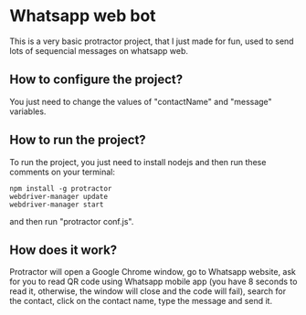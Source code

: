 # Whatsapp web bot
This is a very basic protractor project, that I just made for fun, used to send lots of sequencial messages on whatsapp web.

## How to configure the project? 
You just need to change the values of "contactName" and "message" variables.

## How to run the project?
To run the project, you just need to install nodejs and then run these comments on your terminal:

    npm install -g protractor
    webdriver-manager update
    webdriver-manager start

and then run "protractor conf.js".

## How does it work?
Protractor will open a Google Chrome window, go to Whatsapp website, ask for you to read QR code using Whatsapp mobile app (you have 8 seconds to read it, otherwise, the window will close and the code will fail), search for the contact, click on the contact name, type the message and send it.

